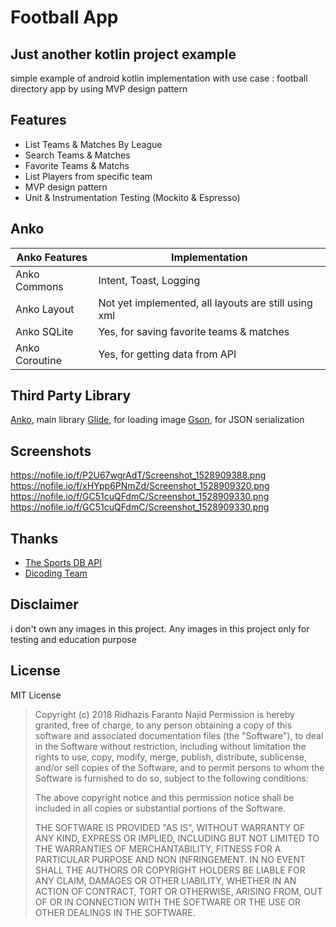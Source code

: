 # Football App
## Just another kotlin project example

simple example of android kotlin implementation with use case : football directory app by using MVP design pattern

## Features

- List Teams & Matches By League
- Search Teams & Matches
-  Favorite Teams & Matchs
- List Players from specific team
- MVP design pattern
- Unit & Instrumentation Testing (Mockito & Espresso)

## Anko

|Anko Features   | Implementation                                    |
|----------------|-----------------------------------------|
|Anko Commons    |Intent, Toast, Logging   |
|Anko Layout      |Not yet implemented, all layouts are still using xml  |
|Anko SQLite          |Yes, for saving favorite teams & matches|
|Anko Coroutine | Yes, for getting data from API

## Third Party Library
[Anko](https://github.com/Kotlin/anko), main library
[Glide](https://github.com/bumptech/glide), for loading image
[Gson](https://github.com/google/gson), for JSON serialization

## Screenshots
https://nofile.io/f/P2U67wgrAdT/Screenshot_1528909388.png
https://nofile.io/f/xHYpp6PNmZd/Screenshot_1528909320.png
https://nofile.io/f/GC51cuQFdmC/Screenshot_1528909330.png
https://nofile.io/f/GC51cuQFdmC/Screenshot_1528909330.png

## Thanks

- [The Sports DB API](https://www.thesportsdb.com/)
- [Dicoding Team](https://www.dicoding.com/)

## Disclaimer

i don't own any images in this project. Any images in this project only for testing and education purpose 

## License

MIT License

> Copyright (c) 2018 Ridhazis Faranto Najid
Permission is hereby granted, free of charge, to any person obtaining a copy
of this software and associated documentation files (the "Software"), to deal
in the Software without restriction, including without limitation the rights
to use, copy, modify, merge, publish, distribute, sublicense, and/or sell
copies of the Software, and to permit persons to whom the Software is
furnished to do so, subject to the following conditions:
>
>The above copyright notice and this permission notice shall be included in all
copies or substantial portions of the Software.
>
>THE SOFTWARE IS PROVIDED "AS IS", WITHOUT WARRANTY OF ANY KIND, EXPRESS OR IMPLIED, INCLUDING BUT NOT LIMITED TO THE WARRANTIES OF MERCHANTABILITY, FITNESS FOR A PARTICULAR PURPOSE AND NON INFRINGEMENT. IN NO EVENT SHALL THE AUTHORS OR COPYRIGHT HOLDERS BE LIABLE FOR ANY CLAIM, DAMAGES OR OTHER LIABILITY, WHETHER IN AN ACTION OF CONTRACT, TORT OR OTHERWISE, ARISING FROM, OUT OF OR IN CONNECTION WITH THE SOFTWARE OR THE USE OR OTHER DEALINGS IN THE SOFTWARE.

